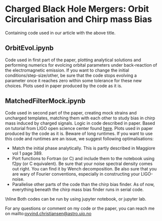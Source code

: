 # Charged Black Hole Mergers: Orbit Circularisation and Chirp mass Bias
Containing code used in our article with the above title.

## OrbitEvol.ipynb
Code used in first part of the paper, plotting analytical solutions and performing numerics for evolcing orbital parameters under back-reaction of the electromagnetic emission. If you want to change the initial conditions/step-size/other, be sure that the code stops evolving a parameter once it reaches zero within some tolerance for these new choices. Plots used in paper produced by the code as it is.

## MatchedFilterMock.ipynb
Code used in second part of the paper, creating mock strains and uncharged templates, matching them with each other to study bias in chirp mass induced by charged signals. Logic in code described in paper. Based on tutorial from LIGO open science center found [here](https://www.gw-openscience.org/GW150914data/LOSC_Event_tutorial_GW150914.html#Matched-filtering-to-find-the-signal). Plots used in paper produced by the code as it is. Beware of long runtimes. If you want to use this code and runtimes are an issue, we suggest following optimalisations:
* Match the initial phase analytically. This is partly described in Maggiore vol 1 page 389.
* Port functions to Fortran (or C) and include them to the notebook using f2py (or C equivalent). Be sure that your noise spectral density comes out right. You can find it by Wench decomposition. Be also sure that you are wary of Fourier conventions, especially in constructing your LIGO-noise.
* Parallelise other parts of the code than the chirp bias finder. As of now, everything beneath the chirp mass bias finder runs in serial code.

\hline
Both codes can be run by using jupyter notebook, or jupyter lab.

For any questions or comment on my code or the paper, you can reach me on mailto:oyvind.christiansen@astro.uio.no
